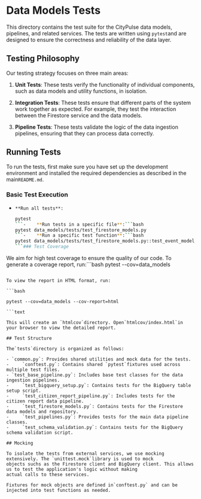 # Data Models Tests

This directory contains the test suite for the CityPulse data models, pipelines, and related
services. The tests are written using `pytest`and are designed to ensure the correctness and
reliability of the data layer.

## Testing Philosophy

Our testing strategy focuses on three main areas:

1.  **Unit Tests**: These tests verify the functionality of individual components, such as data
    models and utility functions, in isolation.

1.  **Integration Tests**: These tests ensure that different parts of the system work together as
    expected. For example, they test the interaction between the Firestore service and the data
    models.

1.  **Pipeline Tests**: These tests validate the logic of the data ingestion pipelines, ensuring
    that they can process data correctly.

## Running Tests

To run the tests, first make sure you have set up the development environment and installed the
required dependencies as described in the main`README.md`.

### Basic Test Execution

-     **Run all tests**:
  ````bash
  pytest
  ```-    **Run tests in a specific file**:```bash
  pytest data_models/tests/test_firestore_models.py
  ```-    **Run a specific test function**:```bash
  pytest data_models/tests/test_firestore_models.py::test_event_model_comprehensive
  ```### Test Coverage
  ````

We aim for high test coverage to ensure the quality of our code. To generate a coverage report,
run:```bash pytest --cov=data_models

````text

To view the report in HTML format, run:

```bash

pytest --cov=data_models --cov-report=html

```text

This will create an `htmlcov`directory. Open`htmlcov/index.html`in your browser to view the detailed report.

## Test Structure

The`tests`directory is organized as follows:

- `common.py`: Provides shared utilities and mock data for the tests.
-     `conftest.py`: Contains shared `pytest`fixtures used across multiple test files.
- `test_base_pipeline.py`: Includes base test classes for the data ingestion pipelines.
-     `test_bigquery_setup.py`: Contains tests for the BigQuery table setup script.
-     `test_citizen_report_pipeline.py`: Includes tests for the citizen report data pipeline.
-     `test_firestore_models.py`: Contains tests for the Firestore data models and repository.
-     `test_pipelines.py`: Provides tests for the main data pipeline classes.
-     `test_schema_validation.py`: Contains tests for the BigQuery schema validation script.

## Mocking

To isolate the tests from external services, we use mocking extensively. The `unittest.mock`library is used to mock
objects suchs as the Firestore client and BigQuery client. This allows us to test the application's logic without making
actual calls to these services.

Fixtures for mock objects are defined in`conftest.py` and can be injected into test functions as needed.
````
